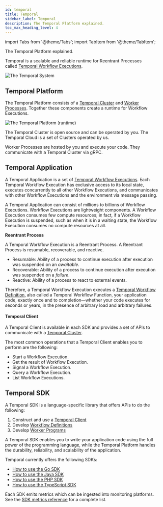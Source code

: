 ```yaml
---
id: temporal
title: Temporal
sidebar_label: Temporal
description: The Temporal Platform explained.
toc_max_heading_level: 4
---
```


<!-- THIS FILE IS GENERATED. DO NOT EDIT THIS FILE DIRECTLY -->

import Tabs from '@theme/Tabs';
import TabItem from '@theme/TabItem';

The Temporal Platform explained.

Temporal is a scalable and reliable runtime for Reentrant Processes called [Temporal Workflow Executions](/next/workflows#workflow-executions).

<!-- TODO content more appropriate for blog
:::note [Temporal's tenth rule](https://en.wikipedia.org/wiki/Greenspun%27s_tenth_rule)

Any sufficiently complex distributed system contains an ad-hoc, informally-specified, bug-ridden, slow implementation of half of temporal.io.

:::
-->

![The Temporal System](/diagrams/temporal-system-simple.svg)

## Temporal Platform

The Temporal Platform consists of a [Temporal Cluster](/next/clusters#) and [Worker Processes](/next/workers#worker-process).
Together these components create a runtime for Workflow Executions.

![The Temporal Platform (runtime)](/diagrams/temporal-platform-simple.svg)

The Temporal Cluster is open source and can be operated by you.
The Temporal Cloud is a set of Clusters operated by us.

Worker Processes are hosted by you and execute your code.
They communicate with a Temporal Cluster via gRPC.

## Temporal Application

A Temporal Application is a set of [Temporal Workflow Executions](/next/workflows#workflow-executions).
Each Temporal Workflow Execution has exclusive access to its local state, executes concurrently to all other Workflow Executions, and communicates with other Workflow Executions and the environment via message passing.

A Temporal Application can consist of millions to billions of Workflow Executions.
Workflow Executions are lightweight components.
A Workflow Execution consumes few compute resources; in fact, if a Workflow Execution is suspended, such as when it is in a waiting state, the Workflow Execution consumes no compute resources at all.

**Reentrant Process**

A Temporal Workflow Execution is a Reentrant Process. A Reentrant Process is resumable, recoverable, and reactive.

- Resumable: Ability of a process to continue execution after execution was suspended on an _awaitable_.
- Recoverable: Ability of a process to continue execution after execution was suspended on a _failure_.
- Reactive: Ability of a process to react to external events.

Therefore, a Temporal Workflow Execution executes a [Temporal Workflow Definition](/next/workflows#workflow-definitions), also called a Temporal Workflow Function, your application code, exactly once and to completion—whether your code executes for seconds or years, in the presence of arbitrary load and arbitrary failures.

#### Temporal Client

A Temporal Client is available in each SDK and provides a set of APIs to communicate with a [Temporal Cluster](/next/clusters#).

The most common operations that a Temporal Client enables you to perform are the following:

- Start a Workflow Execution.
- Get the result of Workflow Execution.
- Signal a Workflow Execution.
- Query a Workflow Execution.
- List Workflow Executions.

## Temporal SDK

A Temporal SDK is a language-specific library that offers APIs to do the following:

1. Construct and use a [Temporal Client](#temporal-client)
2. Develop [Workflow Definitions](/next/workflows#workflow-definitions)
3. Develop [Worker Programs](/next/workers#worker-program)

A Temporal SDK enables you to write your application code using the full power of the programming language, while the Temporal Platform handles the durability, reliability, and scalability of the application.

Temporal currently offers the following SDKs:

- [How to use the Go SDK](/next/application-development/foundations#none)
- [How to use the Java SDK](/java/)
- [How to use the PHP SDK](/php/introduction)
- [How to use the TypeScript SDK](/typescript/introduction)

Each SDK emits metrics which can be ingested into monitoring platforms.
See the [SDK metrics reference](/references/sdk-metrics) for a complete list.

